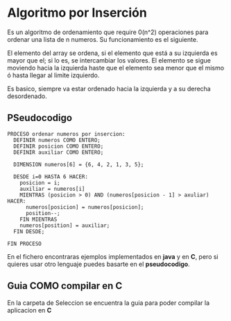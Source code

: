 # Algoritmo por Inserción

Es un algoritmo de ordenamiento que require 0(n^2) operaciones para ordenar una lista de n numeros. Su funcionamiento es el siguiente.

El elemento del array se ordena, si el elemento que está a su izquierda es mayor que el; si lo es, se intercambiar los valores. El elemento se sigue moviendo hacia la izquierda haste que el elemento sea menor que el mismo ó hasta llegar al limite izquierdo. 

Es basico, siempre va estar ordenado hacia la izquierda y a su derecha desordenado.

## PSeudocodigo

```
PROCESO ordenar numeros por insercion:
  DEFINIR numeros COMO ENTERO;
  DEFINIR posicion COMO ENTERO;
  DEFINIR auxiliar COMO ENTERO;

  DIMENSION numeros[6] = {6, 4, 2, 1, 3, 5};

  DESDE i=0 HASTA 6 HACER:
    posicion = i;
    auxiliar = numeros[i]
    MIENTRAS (posicion > 0) AND (numeros[posicion - 1] > axuliar) HACER:
      numeros[posicion] = numeros[posicion];
      position--;
    FIN MIENTRAS
    numeros[position] = auxiliar;
  FIN DESDE;

FIN PROCESO
```

En el fichero  encontraras ejemplos implementados en **java** y en **C**, pero si quieres usar otro lenguaje puedes basarte en el **pseudocodigo**.

## Guia COMO compilar en **C**

En la carpeta de Seleccion se encuentra la guia para poder compilar la aplicacion en **C**